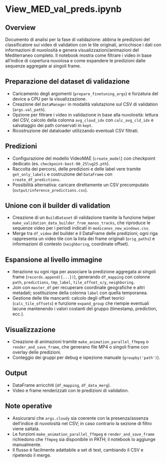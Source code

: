 # View_MED_val_preds.ipynb

## Overview
Documento di analisi per la fase di validazione: abbina le predizioni del classificatore sui video di validation con le tile originali, arricchisce i dati con informazioni di nuvolosità e genera visualizzazioni/animazioni del Mediterraneo completo. Il notebook mostra come filtrare i video in base all’indice di copertura nuvolosa e come espandere le predizioni dalle sequenze aggregate ai singoli frame.

## Preparazione del dataset di validazione
- Caricamento degli argomenti (`prepare_finetuning_args`) e forzatura del device a CPU per la visualizzazione.
- Creazione del `DataManager` in modalità valutazione sul CSV di validation (`args.val_path`).
- Opzione per filtrare i video in validazione in base alla nuvolosità: lettura del CSV, calcolo della colonna `avg_cloud_idx` con `calc_avg_cld_idx` e salvataggio dei path conservati in `kept`.
- Ricostruzione del dataloader utilizzando eventuali CSV filtrati.

## Predizioni
- Configurazione del modello VideoMAE (`create_model`) con checkpoint dedicato (es. `checkpoint-best-90_25lug25.pth`).
- Raccolta dei percorsi, delle predizioni e delle label vere tramite `get_only_labels` e costruzione del `DataFrame` con `create_df_predictions`.
- Possibilità alternativa: caricare direttamente un CSV precomputato (`output/inference_predictions.csv`).

## Unione con il builder di validation
- Creazione di un `BuildDataset` di validazione tramite la funzione helper `make_validation_data_builder_from_manos_tracks`, che riproduce le sequenze video per i periodi indicati in `medicanes_new_windows.csv`.
- Merge tra `df_video` del builder e il DataFrame delle predizioni; ogni riga rappresenta un video tile con la lista dei frame originali (`orig_paths`) e informazioni di contesto (`neighboring`, coordinate offset).

## Espansione al livello immagine
- Iterazione su ogni riga per associare la predizione aggregata ai singoli frame (`records.append({...})`), generando `df_mapping` con colonne `path`, `predictions`, `tmp_label`, `tile_offset_x/y`, `neighboring`.
- Join con `master_df` per recuperare coordinate geografiche e altri metadati; sostituzione della colonna `label` con quella temporanea.
- Gestione delle tile mancanti: calcolo degli offset teorici (`calc_tile_offsets`) e funzione `expand_group` che riempie eventuali lacune mantenendo i valori costanti del gruppo (timestamp, prediction, ecc.).

## Visualizzazione
- Creazione di animazioni tramite `make_animation_parallel_ffmpeg` o `render_and_save_frame`, che generano file MP4 o singoli frame con overlay delle predizioni.
- Conteggio dei gruppi per debug e ispezione manuale (`groupby('path')`).

## Output
- DataFrame arricchiti (`df_mapping`, `df_data_merg`).
- Video e frame renderizzati con le predizioni di validation.

## Note operative
- Assicurarsi che `args.cloudy` sia coerente con la presenza/assenza dell’indice di nuvolosità nel CSV; in caso contrario la sezione di filtro viene saltata.
- Le funzioni `make_animation_parallel_ffmpeg` e `render_and_save_frame` richiedono che `ffmpeg` sia disponibile in PATH; il notebook lo aggiunge manualmente.
- Il flusso è facilmente adattabile a set di test, cambiando il CSV e ripetendo il merge.
